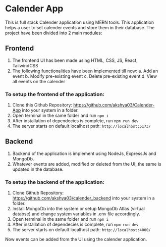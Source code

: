 # Calender App
This is full stack Calender application using MERN tools. This application helps a user to set calender events and store them in their database. 
The project have been divided into 2 main modules:
## Frontend
1. The frontend UI has been made using HTML, CSS, JS, React, TailwindCSS
2. The following functionalities have been implemented till now:
a. Add an event
b. Modify pre-existing event
c. Delete pre-existing event
d. View all events on the calender

### To setup the frontend of the application:
1. Clone this Github Repository: https://github.com/akshya03/Calender-App into your system in a folder.
2. Open terminal in the same folder and run ```npm i```
3. After installation of dependecies is complete, run ```npm run dev```
4. The server starts on default localhost path: ```http://localhost:5173/```

## Backend
1. Backend of the application is implement using NodeJs, ExpressJs and MongoDb.
2. Whatever events are added, modified or deleted from the UI, the same is updated in the database.
### To setup the backend of the application:
1. Clone Github Repository: https://github.com/akshya03/calender_backend into your system in a folder.
2. Install MongoDb into the system or setup MongoDb Atlas (virtual databse) and change system variables in .env file accordingly.
3. Open terminal in the same folder and run ```npm i```
4. After installation of dependecies is complete, run ```npm run dev```
5. The server starts on default localhost path: ```http://localhost:4000/```

Now events can be added from the UI using the calender application.
